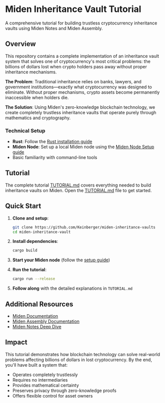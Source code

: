 # Miden Inheritance Vault Tutorial

A comprehensive tutorial for building trustless cryptocurrency inheritance vaults using Miden Notes and Miden Assembly.

## Overview

This repository contains a complete implementation of an inheritance vault system that solves one of cryptocurrency's most critical problems: the billions of dollars lost when crypto holders pass away without proper inheritance mechanisms.

**The Problem**: Traditional inheritance relies on banks, lawyers, and government institutions—exactly what cryptocurrency was designed to eliminate. Without proper mechanisms, crypto assets become permanently inaccessible when holders die.

**The Solution**: Using Miden's zero-knowledge blockchain technology, we create completely trustless inheritance vaults that operate purely through mathematics and cryptography.

### Technical Setup

- **Rust**: Follow the [Rust installation guide](https://www.rust-lang.org/tools/install)
- **Miden Node**: Set up a local Miden node using the [Miden Node Setup guide](https://0xmiden.github.io/miden-docs/imported/miden-tutorials/src/miden_node_setup.html)
- Basic familiarity with command-line tools

## Tutorial

The complete tutorial [TUTORIAL.md](TUTORIAL.md) covers everything needed to build inheritance vaults on Miden. Open the [TUTORIAL.md](TUTORIAL.md) file to get started.

## Quick Start

1. **Clone and setup**:

   ```bash
   git clone https://github.com/Keinberger/miden-inheritance-vaults
   cd miden-inheritance-vault
   ```

2. **Install dependencies**:

   ```bash
   cargo build
   ```

3. **Start your Miden node** (follow the [setup guide](https://0xmiden.github.io/miden-docs/imported/miden-tutorials/src/miden_node_setup.html))

4. **Run the tutorial**:

   ```bash
   cargo run --release
   ```

5. **Follow along** with the detailed explanations in `TUTORIAL.md`

## Additional Resources

- [Miden Documentation](https://0xmiden.github.io/miden-docs/)
- [Miden Assembly Documentation](https://0xmiden.github.io/miden-docs/glossary.html?highlight=assembly#miden-assembly)
- [Miden Notes Deep Dive](https://0xmiden.github.io/miden-docs/imported/miden-base/src/note.html)

## Impact

This tutorial demonstrates how blockchain technology can solve real-world problems affecting billions of dollars in lost cryptocurrency. By the end, you'll have built a system that:

- Operates completely trustlessly
- Requires no intermediaries
- Provides mathematical certainty
- Preserves privacy through zero-knowledge proofs
- Offers flexible control for asset owners
